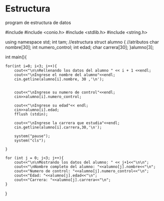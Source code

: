 # Estructura
program de estructura de datos



#include <iostream>
#include <conio.h>
#include <stdlib.h>
#include <string.h>

using namespace std;
	int tam;
	//estructura
	struct alumno {
		//atributos
		char nombre[30];
		int numero_control;
		int edad;
		char carrera[30];
	}alumno[3];
	
int main(){
	
	for(int i=0; i<3; i++){
		cout<<"\n\nRellenando los datos del alumno " << i + 1 <<endl;
		cout<<"\nIngrese el nombre del alumno"<<endl;
		cin.getline(alumno[i].nombre, 30 ,'\n');
		

		cout<<"\nIngrese su numero de control"<<endl;
		cin>>alumno[i].numero_control;
		
		cout<<"\nIngrese su edad"<< endl;
		cin>>alumno[i].edad;
		fflush (stdin);
		
		cout<<"\nIngrese la carrera que estudia"<<endl;
		cin.getline(alumno[i].carrera,30,'\n');
		
		system("pause");
		system("cls");
	
	}
	
	for (int j = 0; j<3; j++){
		cout<<"\n\nMostrando los datos del alumno: " << j+1<<"\n\n";
		cout<<"\nNombre completo del alumno: "<<alumno[j].nombre<<"\n";
		cout<<"Numero de control: "<<alumno[j].numero_control<<"\n";
		cout<<"Edad: "<<alumno[j].edad<<"\n";
		cout<<"Carrera: "<<alumno[j].carrera<<"\n";		
	}
}

